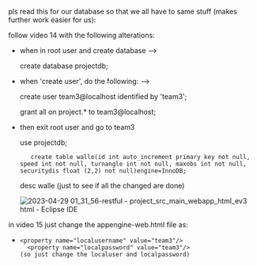 pls read this for our database so that we all have to same stuff (makes further work easier for us): 

follow video 14 with the following alterations: 
- when in root user and create database --> 
 	
	create database projectdb;
	
- when 'create user', do the following: --> 
        
	create user team3@localhost identified by 'team3';
        
	grant all on project.* to team3@localhost;
	
- then exit root user and go to team3 
         
	 use projectdb;

         create table walle(id int auto_increment primary key not null, speed int not null, turnangle int not null, maxobs int not null, securitydis float (2,2) not null)engine=InnoDB;
	 
	 desc walle (just to see if all the changed are done) 
	 
	 ![2023-04-29 01_31_56-restful - project_src_main_webapp_html_ev3 html - Eclipse IDE](https://user-images.githubusercontent.com/111871043/235300170-863acc64-a0b4-45af-8bf4-146c85d2d969.png)

	 

in video 15 just change the appengine-web.html file as: 
-     <property name="localusername" value="team3"/>
	    <property name="localpassword" value="team3"/>
      (so just change the localuser and localpassword)
